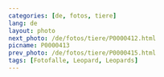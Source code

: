 ```yaml
---
categories: [de, fotos, tiere]
lang: de
layout: photo
next_photo: /de/fotos/tiere/P0000412.html
picname: P0000413
prev_photo: /de/fotos/tiere/P0000415.html
tags: [Fotofalle, Leopard, Leopards]
---
```

